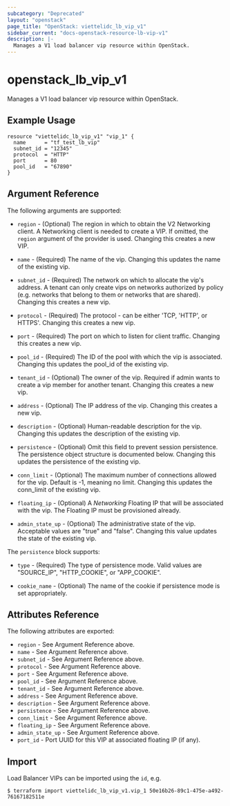 ```yaml
---
subcategory: "Deprecated"
layout: "openstack"
page_title: "OpenStack: viettelidc_lb_vip_v1"
sidebar_current: "docs-openstack-resource-lb-vip-v1"
description: |-
  Manages a V1 load balancer vip resource within OpenStack.
---
```


# openstack\_lb\_vip\_v1

Manages a V1 load balancer vip resource within OpenStack.

## Example Usage

```hcl
resource "viettelidc_lb_vip_v1" "vip_1" {
  name      = "tf_test_lb_vip"
  subnet_id = "12345"
  protocol  = "HTTP"
  port      = 80
  pool_id   = "67890"
}
```

## Argument Reference

The following arguments are supported:

* `region` - (Optional) The region in which to obtain the V2 Networking client.
    A Networking client is needed to create a VIP. If omitted, the
    `region` argument of the provider is used. Changing this creates a new
    VIP.

* `name` - (Required) The name of the vip. Changing this updates the name of
    the existing vip.

* `subnet_id` - (Required) The network on which to allocate the vip's address. A
    tenant can only create vips on networks authorized by policy (e.g. networks
    that belong to them or networks that are shared). Changing this creates a
    new vip.

* `protocol` - (Required)  The protocol - can be either 'TCP, 'HTTP', or
    HTTPS'. Changing this creates a new vip.

* `port` - (Required) The port on which to listen for client traffic. Changing
    this creates a new vip.

* `pool_id` - (Required) The ID of the pool with which the vip is associated.
    Changing this updates the pool_id of the existing vip.

* `tenant_id` - (Optional) The owner of the vip. Required if admin wants to
    create a vip member for another tenant. Changing this creates a new vip.

* `address` - (Optional)  The IP address of the vip. Changing this creates a new
    vip.

* `description` - (Optional) Human-readable description for the vip. Changing
    this updates the description of the existing vip.

* `persistence` - (Optional) Omit this field to prevent session persistence.
    The persistence object structure is documented below. Changing this updates
    the persistence of the existing vip.

* `conn_limit` - (Optional) The maximum number of connections allowed for the
    vip. Default is -1, meaning no limit. Changing this updates the conn_limit
    of the existing vip.

* `floating_ip` - (Optional) A *Networking* Floating IP that will be associated
    with the vip. The Floating IP must be provisioned already.

* `admin_state_up` - (Optional) The administrative state of the vip.
    Acceptable values are "true" and "false". Changing this value updates the
    state of the existing vip.

The `persistence` block supports:

* `type` - (Required) The type of persistence mode. Valid values are "SOURCE_IP",
    "HTTP_COOKIE", or "APP_COOKIE".

* `cookie_name` - (Optional) The name of the cookie if persistence mode is set
    appropriately.

## Attributes Reference

The following attributes are exported:

* `region` - See Argument Reference above.
* `name` - See Argument Reference above.
* `subnet_id` - See Argument Reference above.
* `protocol` - See Argument Reference above.
* `port` - See Argument Reference above.
* `pool_id` - See Argument Reference above.
* `tenant_id` - See Argument Reference above.
* `address` - See Argument Reference above.
* `description` - See Argument Reference above.
* `persistence` - See Argument Reference above.
* `conn_limit` - See Argument Reference above.
* `floating_ip` - See Argument Reference above.
* `admin_state_up` - See Argument Reference above.
* `port_id` - Port UUID for this VIP at associated floating IP (if any).

## Import

Load Balancer VIPs can be imported using the `id`, e.g.

```
$ terraform import viettelidc_lb_vip_v1.vip_1 50e16b26-89c1-475e-a492-76167182511e
```

